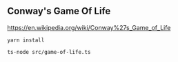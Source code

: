 ## Conway's Game Of Life
https://en.wikipedia.org/wiki/Conway%27s_Game_of_Life

`yarn install`

`ts-node src/game-of-life.ts`